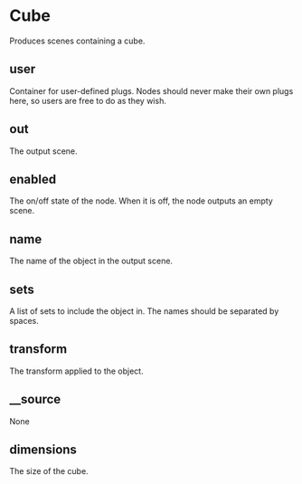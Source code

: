 # Cube

Produces scenes containing a cube.

## user 

 Container for user-defined plugs. Nodes
should never make their own plugs here,
so users are free to do as they wish. 

## out 

 The output scene. 

## enabled 

 The on/off state of the node. When it is off, the node outputs
an empty scene. 

## name 

 The name of the object in the output scene. 

## sets 

 A list of sets to include the object in. The
names should be separated by spaces. 

## transform 

 The transform applied to the object. 

## __source 

 None 

## dimensions 

 The size of the cube. 

